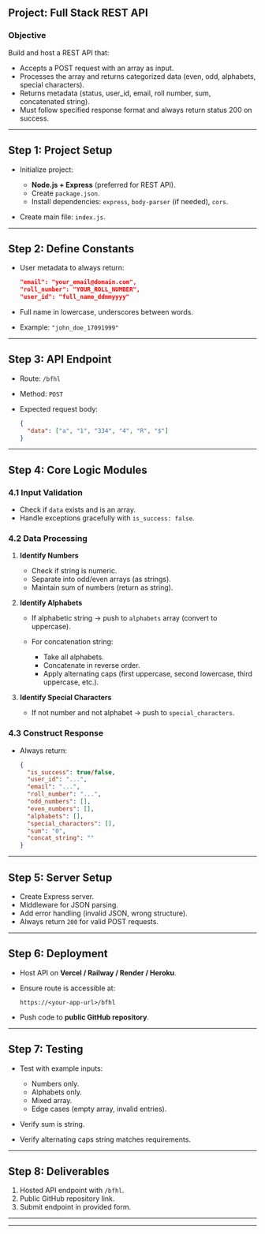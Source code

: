 

## Project: Full Stack REST API

### Objective

Build and host a REST API that:

* Accepts a POST request with an array as input.
* Processes the array and returns categorized data (even, odd, alphabets, special characters).
* Returns metadata (status, user\_id, email, roll number, sum, concatenated string).
* Must follow specified response format and always return status 200 on success.

---

## Step 1: Project Setup

* Initialize project:

  * **Node.js + Express** (preferred for REST API).
  * Create `package.json`.
  * Install dependencies: `express`, `body-parser` (if needed), `cors`.
* Create main file: `index.js`.

---

## Step 2: Define Constants

* User metadata to always return:

  ```json
  "email": "your_email@domain.com",
  "roll_number": "YOUR_ROLL_NUMBER",
  "user_id": "full_name_ddmmyyyy"
  ```
* Full name in lowercase, underscores between words.
* Example: `"john_doe_17091999"`

---

## Step 3: API Endpoint

* Route: `/bfhl`
* Method: `POST`
* Expected request body:

  ```json
  {
    "data": ["a", "1", "334", "4", "R", "$"]
  }
  ```

---

## Step 4: Core Logic Modules

### 4.1 Input Validation

* Check if `data` exists and is an array.
* Handle exceptions gracefully with `is_success: false`.

### 4.2 Data Processing

1. **Identify Numbers**

   * Check if string is numeric.
   * Separate into odd/even arrays (as strings).
   * Maintain sum of numbers (return as string).
2. **Identify Alphabets**

   * If alphabetic string → push to `alphabets` array (convert to uppercase).
   * For concatenation string:

     * Take all alphabets.
     * Concatenate in reverse order.
     * Apply alternating caps (first uppercase, second lowercase, third uppercase, etc.).
3. **Identify Special Characters**

   * If not number and not alphabet → push to `special_characters`.

### 4.3 Construct Response

* Always return:

  ```json
  {
    "is_success": true/false,
    "user_id": "...",
    "email": "...",
    "roll_number": "...",
    "odd_numbers": [],
    "even_numbers": [],
    "alphabets": [],
    "special_characters": [],
    "sum": "0",
    "concat_string": ""
  }
  ```

---

## Step 5: Server Setup

* Create Express server.
* Middleware for JSON parsing.
* Add error handling (invalid JSON, wrong structure).
* Always return `200` for valid POST requests.

---

## Step 6: Deployment

* Host API on **Vercel / Railway / Render / Heroku**.
* Ensure route is accessible at:

  ```
  https://<your-app-url>/bfhl
  ```
* Push code to **public GitHub repository**.

---

## Step 7: Testing

* Test with example inputs:

  * Numbers only.
  * Alphabets only.
  * Mixed array.
  * Edge cases (empty array, invalid entries).
* Verify sum is string.
* Verify alternating caps string matches requirements.

---

## Step 8: Deliverables

1. Hosted API endpoint with `/bfhl`.
2. Public GitHub repository link.
3. Submit endpoint in provided form.

---

<!-- ✅ With this plan, Copilot can scaffold:

* `index.js` with Express boilerplate.
* Route `/bfhl` handler.
* Utility functions: `isNumeric()`, `isAlphabet()`, `formatConcatString()`.
* Deployment configs (`vercel.json` / `Procfile` if needed). -->

---

